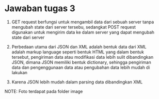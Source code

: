 # Jawaban tugas 3

1. GET request berfungsi untuk mengambil data dari sebuah server tanpa mengubah state dari server tersebu, sedangkat POST request digunakan untuk mengirim data ke dalam server yang dapat mengubah state dari server

2. Perbedaan utama dari JSON dan XML adalah bentuk data dari XML adalah markup language seperti bentuk HTML yang dalam bentuk tersebut, pengiriman data atau modifikasi data lebih sulit dibandingkan JSON, dimana JSON memiliki bentuk dictionary, sehingga pengiriman data dan pengenggunaan data atau pengubahan data lebih mudah di lakukan

3. Karena JSON lebih mudah dalam parsing data dibandingkan XML

NOTE: Foto terdapat pada folder image